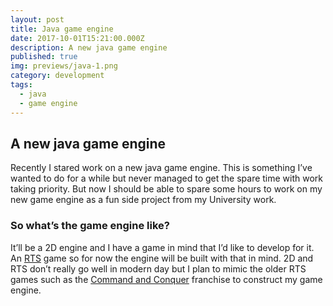 ```yaml
---
layout: post
title: Java game engine
date: 2017-10-01T15:21:00.000Z
description: A new java game engine
published: true
img: previews/java-1.png
category: development
tags:
  - java
  - game engine
---
```

## A new java game engine

Recently I stared work on a new java game engine. This is something I’ve wanted to do for a while but never managed to get the spare time with work taking priority. But now I should be able to spare some hours to work on my new game engine as a fun side project from my University work.

### So what’s the game engine like?

It’ll be a 2D engine and I have a game in mind that I’d like to develop for it. An [RTS]( https://en.wikipedia.org/wiki/Real-time_strategy) game so for now the engine will be built with that in mind.  2D and RTS don’t really go well in modern day but I plan to mimic the older RTS games such as the [Command and Conquer]( https://en.wikipedia.org/wiki/Command_%26_Conquer) franchise to construct my game engine.
